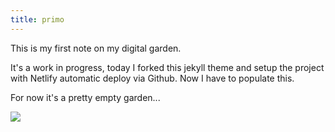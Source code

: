```yaml
---
title: primo
---
```



This is my first note on my digital garden. 

It's a work in progress, today I forked this jekyll theme and setup the project with Netlify automatic deploy via Github. Now I have to populate this.

For now it's a pretty empty garden...

<img src="{{ site.baseurl }}/assets/dead-garden.webp"/>
